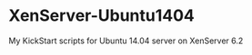 XenServer-Ubuntu1404
====================

My KickStart scripts for Ubuntu 14.04 server on XenServer 6.2
